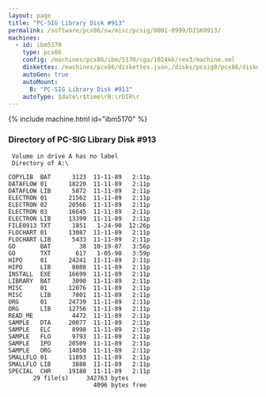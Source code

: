 ```yaml
---
layout: page
title: "PC-SIG Library Disk #913"
permalink: /software/pcx86/sw/misc/pcsig/0001-0999/DISK0913/
machines:
  - id: ibm5170
    type: pcx86
    config: /machines/pcx86/ibm/5170/cga/1024kb/rev3/machine.xml
    diskettes: /machines/pcx86/diskettes.json,/disks/pcsig0/pcx86/diskettes.json
    autoGen: true
    autoMount:
      B: "PC-SIG Library Disk #913"
    autoType: $date\r$time\rB:\rDIR\r
---
```


{% include machine.html id="ibm5170" %}

### Directory of PC-SIG Library Disk #913

     Volume in drive A has no label
     Directory of A:\

    COPYLIB  BAT      3123  11-11-89   2:11p
    DATAFLOW 01      18220  11-11-89   2:11p
    DATAFLOW LIB      5872  11-11-89   2:11p
    ELECTRON 01      21562  11-11-89   2:11p
    ELECTRON 02      20566  11-11-89   2:11p
    ELECTRON 03      16645  11-11-89   2:11p
    ELECTRON LIB     13399  11-11-89   2:11p
    FILE0913 TXT      1851   1-24-90  12:26p
    FLOCHART 01      13087  11-11-89   2:11p
    FLOCHART LIB      5433  11-11-89   2:11p
    GO       BAT        38  10-19-87   3:56p
    GO       TXT       617   1-05-90   3:59p
    HIPO     01      24241  11-11-89   2:11p
    HIPO     LIB      8088  11-11-89   2:11p
    INSTALL  EXE     16699  11-11-89   2:11p
    LIBRARY  BAT      3090  11-11-89   2:11p
    MISC     01      12076  11-11-89   2:11p
    MISC     LIB      7801  11-11-89   2:11p
    ORG      01      24739  11-11-89   2:11p
    ORG      LIB     12756  11-11-89   2:11p
    READ_ME           4472  11-11-89   2:11p
    SAMPLE   DTA     20077  11-11-89   2:11p
    SAMPLE   ELC      8998  11-11-89   2:11p
    SAMPLE   FLO      9793  11-11-89   2:11p
    SAMPLE   IPO     20509  11-11-89   2:11p
    SAMPLE   ORG     14050  11-11-89   2:11p
    SMALLFLO 01      11893  11-11-89   2:11p
    SMALLFLO LIB      3888  11-11-89   2:11p
    SPECIAL  CHR     19180  11-11-89   2:11p
           29 file(s)     342763 bytes
                            4096 bytes free
